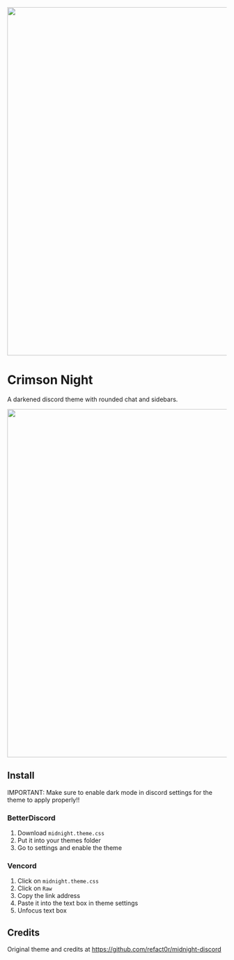 <img width=800 src="https://github.com/NitrolessWasTaken/crimson-night-discord/assets/81432274/4e0317ff-28b4-479f-b6c2-ca4697893f9d">

# Crimson Night

A darkened discord theme with rounded chat and sidebars.

<img width=800 src="https://github.com/NitrolessWasTaken/crimson-night-discord/assets/81432274/06352e42-5e96-4c1c-a941-19545d5acd8c">

## Install

IMPORTANT: Make sure to enable dark mode in discord settings for the theme to apply properly!!

### BetterDiscord

1. Download `midnight.theme.css`
2. Put it into your themes folder
3. Go to settings and enable the theme

### Vencord

1. Click on `midnight.theme.css`
2. Click on `Raw`
3. Copy the link address
4. Paste it into the text box in theme settings
5. Unfocus text box


## Credits

Original theme and credits at <https://github.com/refact0r/midnight-discord>
